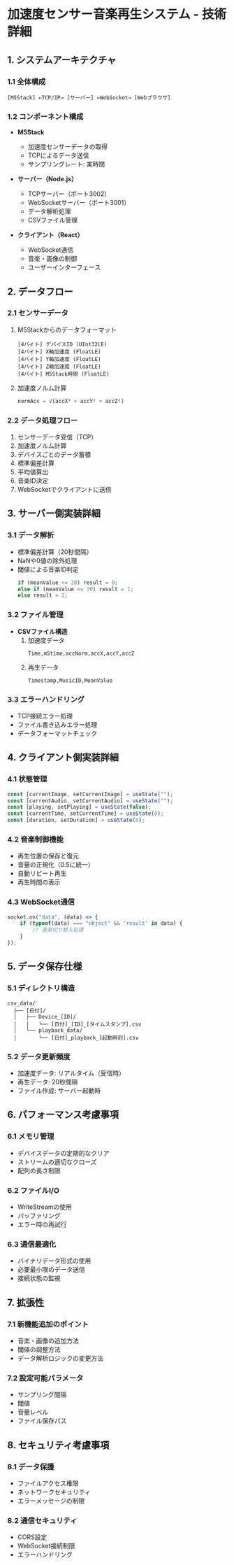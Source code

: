 # 加速度センサー音楽再生システム - 技術詳細

## 1. システムアーキテクチャ

### 1.1 全体構成
```
[M5Stack] ←TCP/IP→ [サーバー] ←WebSocket→ [Webブラウザ]
```

### 1.2 コンポーネント構成
- **M5Stack**
  - 加速度センサーデータの取得
  - TCPによるデータ送信
  - サンプリングレート: 実時間

- **サーバー（Node.js）**
  - TCPサーバー（ポート3002）
  - WebSocketサーバー（ポート3001）
  - データ解析処理
  - CSVファイル管理

- **クライアント（React）**
  - WebSocket通信
  - 音楽・画像の制御
  - ユーザーインターフェース

## 2. データフロー

### 2.1 センサーデータ
1. M5Stackからのデータフォーマット
   ```
   [4バイト] デバイスID (UInt32LE)
   [4バイト] X軸加速度 (FloatLE)
   [4バイト] Y軸加速度 (FloatLE)
   [4バイト] Z軸加速度 (FloatLE)
   [4バイト] M5Stack時間 (FloatLE)
   ```

2. 加速度ノルム計算
   ```javascript
   normAcc = √(accX² + accY² + accZ²)
   ```

### 2.2 データ処理フロー
1. センサーデータ受信（TCP）
2. 加速度ノルム計算
3. デバイスごとのデータ蓄積
4. 標準偏差計算
5. 平均値算出
6. 音楽ID決定
7. WebSocketでクライアントに送信

## 3. サーバー側実装詳細

### 3.1 データ解析
- 標準偏差計算（20秒間隔）
- NaNや0値の除外処理
- 閾値による音楽ID判定
  ```javascript
  if (meanValue <= 20) result = 0;
  else if (meanValue <= 30) result = 1;
  else result = 2;
  ```

### 3.2 ファイル管理
- **CSVファイル構造**
  1. 加速度データ
     ```csv
     Time,m5time,accNorm,accX,accY,accZ
     ```
  2. 再生データ
     ```csv
     Timestamp,MusicID,MeanValue
     ```

### 3.3 エラーハンドリング
- TCP接続エラー処理
- ファイル書き込みエラー処理
- データフォーマットチェック

## 4. クライアント側実装詳細

### 4.1 状態管理
```javascript
const [currentImage, setCurrentImage] = useState("");
const [currentAudio, setCurrentAudio] = useState("");
const [playing, setPlaying] = useState(false);
const [currentTime, setCurrentTime] = useState(0);
const [duration, setDuration] = useState(0);
```

### 4.2 音楽制御機能
- 再生位置の保存と復元
- 音量の正規化（0.5に統一）
- 自動リピート再生
- 再生時間の表示

### 4.3 WebSocket通信
```javascript
socket.on("data", (data) => {
    if (typeof(data) === "object" && 'result' in data) {
        // 音楽切り替え処理
    }
});
```

## 5. データ保存仕様

### 5.1 ディレクトリ構造
```
csv_data/
  ├── [日付]/
  │   ├── Device_[ID]/
  │   │   └── [日付]_[ID]_[タイムスタンプ].csv
  │   └── playback_data/
  │       └── [日付]_playback_[起動時刻].csv
```

### 5.2 データ更新頻度
- 加速度データ: リアルタイム（受信時）
- 再生データ: 20秒間隔
- ファイル作成: サーバー起動時

## 6. パフォーマンス考慮事項

### 6.1 メモリ管理
- デバイスデータの定期的なクリア
- ストリームの適切なクローズ
- 配列の長さ制限

### 6.2 ファイルI/O
- WriteStreamの使用
- バッファリング
- エラー時の再試行

### 6.3 通信最適化
- バイナリデータ形式の使用
- 必要最小限のデータ送信
- 接続状態の監視

## 7. 拡張性

### 7.1 新機能追加のポイント
- 音楽・画像の追加方法
- 閾値の調整方法
- データ解析ロジックの変更方法

### 7.2 設定可能パラメータ
- サンプリング間隔
- 閾値
- 音量レベル
- ファイル保存パス

## 8. セキュリティ考慮事項

### 8.1 データ保護
- ファイルアクセス権限
- ネットワークセキュリティ
- エラーメッセージの制限

### 8.2 通信セキュリティ
- CORS設定
- WebSocket接続制限
- エラーハンドリング 
